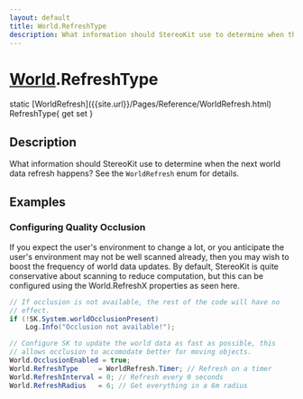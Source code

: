 ```yaml
---
layout: default
title: World.RefreshType
description: What information should StereoKit use to determine when the next world data refresh happens? See the WorldRefresh enum for details.
---
```

# [World]({{site.url}}/Pages/Reference/World.html).RefreshType

<div class='signature' markdown='1'>
static [WorldRefresh]({{site.url}}/Pages/Reference/WorldRefresh.html) RefreshType{ get set }
</div>

## Description
What information should StereoKit use to determine when
the next world data refresh happens? See the `WorldRefresh` enum
for details.


## Examples

### Configuring Quality Occlusion

If you expect the user's environment to change a lot, or you
anticipate the user's environment may not be well scanned already,
then you may wish to boost the frequency of world data updates. By
default, StereoKit is quite conservative about scanning to reduce
computation, but this can be configured using the World.RefreshX
properties as seen here.

```csharp
// If occlusion is not available, the rest of the code will have no
// effect.
if (!SK.System.worldOcclusionPresent)
	Log.Info("Occlusion not available!");

// Configure SK to update the world data as fast as possible, this
// allows occlusion to accomodate better for moving objects.
World.OcclusionEnabled = true;
World.RefreshType     = WorldRefresh.Timer; // Refresh on a timer
World.RefreshInterval = 0; // Refresh every 0 seconds
World.RefreshRadius   = 6; // Get everything in a 6m radius
```

